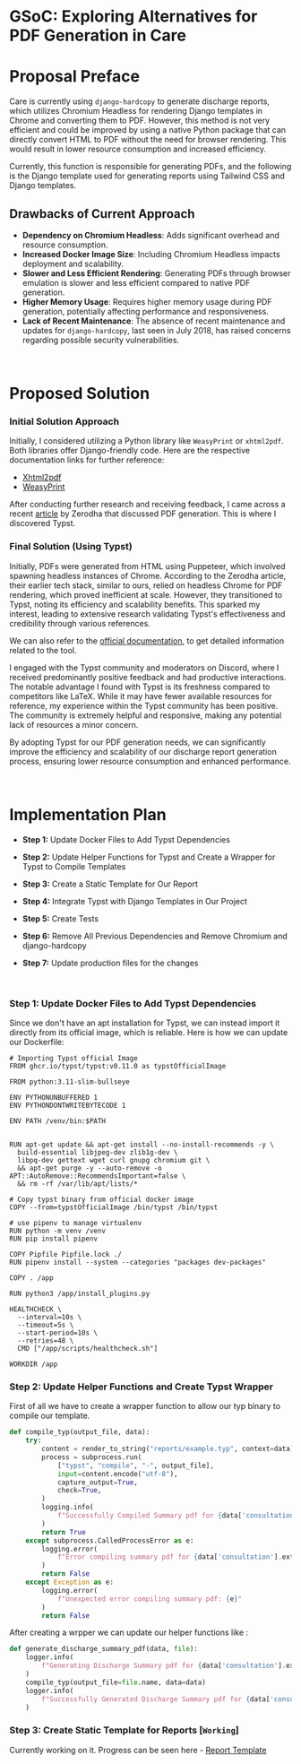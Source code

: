 # GSoC: Exploring Alternatives for PDF Generation in Care

# Proposal Preface

Care is currently using `django-hardcopy` to generate discharge reports, which utilizes Chromium Headless for rendering Django templates in Chrome and converting them to PDF. However, this method is not very efficient and could be improved by using a native Python package that can directly convert HTML to PDF without the need for browser rendering. This would result in lower resource consumption and increased efficiency.

Currently, this function is responsible for generating PDFs, and the following is the Django template used for generating reports using Tailwind CSS and Django templates.

## Drawbacks of Current Approach

- **Dependency on Chromium Headless**: Adds significant overhead and resource consumption.
- **Increased Docker Image Size**: Including Chromium Headless impacts deployment and scalability.
- **Slower and Less Efficient Rendering**: Generating PDFs through browser emulation is slower and less efficient compared to native PDF generation.
- **Higher Memory Usage**: Requires higher memory usage during PDF generation, potentially affecting performance and responsiveness.
- **Lack of Recent Maintenance**: The absence of recent maintenance and updates for `django-hardcopy`, last seen in July 2018, has raised concerns regarding possible security vulnerabilities.

<br>

# Proposed Solution

### Initial Solution Approach

Initially, I considered utilizing a Python library like `WeasyPrint` or `xhtml2pdf`. Both libraries offer Django-friendly code. Here are the respective documentation links for further reference:
- [Xhtml2pdf](https://xhtml2pdf.readthedocs.io/)
- [WeasyPrint](https://weasyprint.readthedocs.io/)

After conducting further research and receiving feedback, I came across a recent [article](https://zerodha.tech/blog/1-5-million-pdfs-in-25-minutes/) by Zerodha that discussed PDF generation. This is where I discovered Typst.

### Final Solution (Using Typst)

Initially, PDFs were generated from HTML using Puppeteer, which involved spawning headless instances of Chrome. According to the Zerodha article, their earlier tech stack, similar to ours, relied on headless Chrome for PDF rendering, which proved inefficient at scale. However, they transitioned to Typst, noting its efficiency and scalability benefits. This sparked my interest, leading to extensive research validating Typst's effectiveness and credibility through various references.

We can also refer to the [official documentation](https://typst.app/docs/), to get detailed information related to the tool.

I engaged with the Typst community and moderators on Discord, where I received predominantly positive feedback and had productive interactions. The notable advantage I found with Typst is its freshness compared to competitors like LaTeX. While it may have fewer available resources for reference, my experience within the Typst community has been positive. The community is extremely helpful and responsive, making any potential lack of resources a minor concern.

By adopting Typst for our PDF generation needs, we can significantly improve the efficiency and scalability of our discharge report generation process, ensuring lower resource consumption and enhanced performance.

<br>

# Implementation Plan

- **Step 1:** Update Docker Files to Add Typst Dependencies

- **Step 2:** Update Helper Functions for Typst and Create a Wrapper for Typst to Compile Templates

- **Step 3:** Create a Static Template for Our Report

- **Step 4:** Integrate Typst with Django Templates in Our Project

- **Step 5:** Create Tests

- **Step 6:** Remove All Previous Dependencies and Remove Chromium and django-hardcopy

- **Step 7:** Update production files for the changes 

<br>

### Step 1: Update Docker Files to Add Typst Dependencies

Since we don't have an apt installation for Typst, we can instead import it directly from its official image, which is reliable. Here is how we can update our Dockerfile:

```docker
# Importing Typst official Image
FROM ghcr.io/typst/typst:v0.11.0 as typstOfficialImage

FROM python:3.11-slim-bullseye

ENV PYTHONUNBUFFERED 1
ENV PYTHONDONTWRITEBYTECODE 1

ENV PATH /venv/bin:$PATH


RUN apt-get update && apt-get install --no-install-recommends -y \
  build-essential libjpeg-dev zlib1g-dev \
  libpq-dev gettext wget curl gnupg chromium git \
  && apt-get purge -y --auto-remove -o APT::AutoRemove::RecommendsImportant=false \
  && rm -rf /var/lib/apt/lists/*

# Copy typst binary from official docker image
COPY --from=typstOfficialImage /bin/typst /bin/typst

# use pipenv to manage virtualenv
RUN python -m venv /venv
RUN pip install pipenv

COPY Pipfile Pipfile.lock ./
RUN pipenv install --system --categories "packages dev-packages"

COPY . /app

RUN python3 /app/install_plugins.py

HEALTHCHECK \
  --interval=10s \
  --timeout=5s \
  --start-period=10s \
  --retries=48 \
  CMD ["/app/scripts/healthcheck.sh"]

WORKDIR /app
```

### Step 2: Update Helper Functions and Create Typst Wrapper

First of all we have to create a wrapper function to allow our typ binary to compile our template.

```python
def compile_typ(output_file, data):
    try:
        content = render_to_string("reports/example.typ", context=data)
        process = subprocess.run(
            ["typst", "compile", "-", output_file],
            input=content.encode("utf-8"),
            capture_output=True,
            check=True,
        )
        logging.info(
            f"Successfully Compiled Summary pdf for {data['consultation'].external_id}"
        )
        return True
    except subprocess.CalledProcessError as e:
        logging.error(
            f"Error compiling summary pdf for {data['consultation'].external_id}: {e.output.decode('utf-8')}"
        )
        return False
    except Exception as e:
        logging.error(
            f"Unexpected error compiling summary pdf: {e}"
        )
        return False
```
After creating a wrpper we can update our helper functions like :
```py
def generate_discharge_summary_pdf(data, file):
    logger.info(
        f"Generating Discharge Summary pdf for {data['consultation'].external_id}"
    )
    compile_typ(output_file=file.name, data=data)
    logger.info(
        f"Successfully Generated Discharge Summary pdf for {data['consultation'].external_id}"
    )
```

### Step 3: Create Static Template for Reports [`Working`]

Currently working on it.
Progress can be seen here - [Report Template](https://typst.app/project/rBahq8CbsixUHYwri4KtmO)


